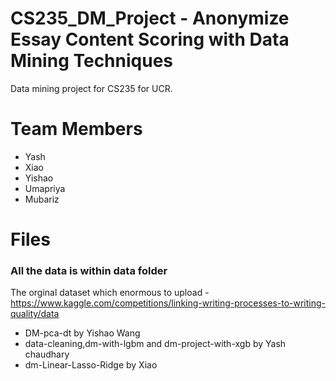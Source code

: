 # CS235_DM_Project - Anonymize Essay Content Scoring with Data Mining Techniques  
Data mining project for CS235 for UCR. 

# Team Members   
* Yash
* Xiao
* Yishao
* Umapriya
* Mubariz


# Files   
### All the data is within data folder ### 
The orginal dataset which enormous to upload - https://www.kaggle.com/competitions/linking-writing-processes-to-writing-quality/data

* DM-pca-dt by Yishao Wang
* data-cleaning,dm-with-lgbm and dm-project-with-xgb by Yash chaudhary
* dm-Linear-Lasso-Ridge by Xiao

